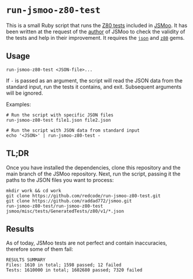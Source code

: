 # `run-jsmoo-z80-test`

This is a small Ruby script that runs the [Z80 tests](https://github.com/raddad772/jsmoo/tree/main/misc/tests/GeneratedTests/z80) included in [JSMoo](https://github.com/raddad772/jsmoo). It has been written at the request of the [author](https://github.com/raddad772) of JSMoo to check the validity of the tests and help in their improvement. It requires the [`json`](https://rubygems.org/gems/json) and [`z80`](https://rubygems.org/gems/z80) gems.

## Usage

```shell
run-jsmoo-z80-test <JSON-file>...
```

If `-` is passed as an argument, the script will read the JSON data from the standard input, run the tests it contains, and exit. Subsequent arguments will be ignored.

Examples:

```shell
# Run the script with specific JSON files
run-jsmoo-z80-test file1.json file2.json

# Run the script with JSON data from standard input
echo '<JSON>' | run-jsmoo-z80-test -
```

## TL;DR

Once you have installed the dependencies, clone this repository and the main branch of the JSMoo repository. Next, run the script, passing it the paths to the JSON files you want to process:

```shell
mkdir work && cd work
git clone https://github.com/redcode/run-jsmoo-z80-test.git
git clone https://github.com/raddad772/jsmoo.git
run-jsmoo-z80-test/run-jsmoo-z80-test jsmoo/misc/tests/GeneratedTests/z80/v1/*.json
```

## Results

As of today, JSMoo tests are not perfect and contain inaccuracies, therefore some of them fail:

```
RESULTS SUMMARY
Files: 1610 in total; 1598 passed; 12 failed
Tests: 1610000 in total; 1602680 passed; 7320 failed
```

